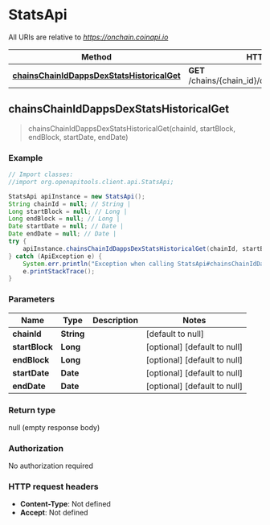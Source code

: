# StatsApi

All URIs are relative to *https://onchain.coinapi.io*

Method | HTTP request | Description
------------- | ------------- | -------------
[**chainsChainIdDappsDexStatsHistoricalGet**](StatsApi.md#chainsChainIdDappsDexStatsHistoricalGet) | **GET** /chains/{chain_id}/dapps/dex/stats/historical | 



## chainsChainIdDappsDexStatsHistoricalGet

> chainsChainIdDappsDexStatsHistoricalGet(chainId, startBlock, endBlock, startDate, endDate)



### Example

```java
// Import classes:
//import org.openapitools.client.api.StatsApi;

StatsApi apiInstance = new StatsApi();
String chainId = null; // String | 
Long startBlock = null; // Long | 
Long endBlock = null; // Long | 
Date startDate = null; // Date | 
Date endDate = null; // Date | 
try {
    apiInstance.chainsChainIdDappsDexStatsHistoricalGet(chainId, startBlock, endBlock, startDate, endDate);
} catch (ApiException e) {
    System.err.println("Exception when calling StatsApi#chainsChainIdDappsDexStatsHistoricalGet");
    e.printStackTrace();
}
```

### Parameters


Name | Type | Description  | Notes
------------- | ------------- | ------------- | -------------
 **chainId** | **String**|  | [default to null]
 **startBlock** | **Long**|  | [optional] [default to null]
 **endBlock** | **Long**|  | [optional] [default to null]
 **startDate** | **Date**|  | [optional] [default to null]
 **endDate** | **Date**|  | [optional] [default to null]

### Return type

null (empty response body)

### Authorization

No authorization required

### HTTP request headers

- **Content-Type**: Not defined
- **Accept**: Not defined


